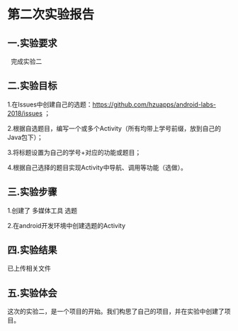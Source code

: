 # 第二次实验报告
 
## 一.实验要求

   完成实验二
   
## 二.实验目标

 1.在Issues中创建自己的选题：https://github.com/hzuapps/android-labs-2018/issues ；

 2.根据自选题目，编写一个或多个Activity（所有均带上学号前缀，放到自己的Java包下）；

 3.将标题设置为自己的学号+对应的功能或题目；

 4.根据自己选择的题目实现Activity中导航、调用等功能（选做）。

## 三.实验步骤

 1.创建了 多媒体工具 选题
 
 2.在android开发环境中创建选题的Activity

## 四.实验结果

 已上传相关文件

## 五.实验体会

 这次的实验二，是一个项目的开始。我们构思了自己的项目，并在实验中创建了项目。
